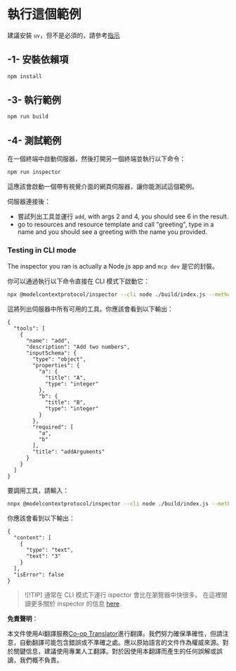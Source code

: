 <!--
CO_OP_TRANSLATOR_METADATA:
{
  "original_hash": "ac67652abc453e2a7e2c75cd7a8897ae",
  "translation_date": "2025-05-17T09:21:48+00:00",
  "source_file": "03-GettingStarted/01-first-server/solution/typescript/README.md",
  "language_code": "tw"
}
-->
# 執行這個範例

建議安裝 `uv`，但不是必須的，請參考[指示](https://docs.astral.sh/uv/#highlights)

## -1- 安裝依賴項

```bash
npm install
```

## -3- 執行範例

```bash
npm run build
```

## -4- 測試範例

在一個終端中啟動伺服器，然後打開另一個終端並執行以下命令：

```bash
npm run inspector
```

這應該會啟動一個帶有視覺介面的網頁伺服器，讓你能測試這個範例。

伺服器連接後：

- 嘗試列出工具並運行 `add`, with args 2 and 4, you should see 6 in the result.
- go to resources and resource template and call "greeting", type in a name and you should see a greeting with the name you provided.

### Testing in CLI mode

The inspector you ran is actually a Node.js app and `mcp dev` 是它的封裝。

你可以通過執行以下命令直接在 CLI 模式下啟動它：

```bash
npx @modelcontextprotocol/inspector --cli node ./build/index.js --method tools/list
```

這將列出伺服器中所有可用的工具。你應該會看到以下輸出：

```text
{
  "tools": [
    {
      "name": "add",
      "description": "Add two numbers",
      "inputSchema": {
        "type": "object",
        "properties": {
          "a": {
            "title": "A",
            "type": "integer"
          },
          "b": {
            "title": "B",
            "type": "integer"
          }
        },
        "required": [
          "a",
          "b"
        ],
        "title": "addArguments"
      }
    }
  ]
}
```

要調用工具，請輸入：

```bash
nnpx @modelcontextprotocol/inspector --cli node ./build/index.js --method tools/call --tool-name add --tool-arg a=1 --tool-arg b=2
```

你應該會看到以下輸出：

```text
{
  "content": [
    {
      "type": "text",
      "text": "3"
    }
  ],
  "isError": false
}
```

> ![!TIP]
> 通常在 CLI 模式下運行 ispector 會比在瀏覽器中快很多。
> 在這裡閱讀更多關於 inspector 的信息 [here](https://github.com/modelcontextprotocol/inspector).

**免責聲明**：

本文件使用AI翻譯服務[Co-op Translator](https://github.com/Azure/co-op-translator)進行翻譯。我們努力確保準確性，但請注意，自動翻譯可能包含錯誤或不準確之處。應以原始語言的文件作為權威來源。對於關鍵信息，建議使用專業人工翻譯。對於因使用本翻譯而產生的任何誤解或誤讀，我們概不負責。